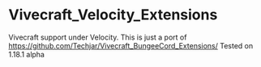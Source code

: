 # Vivecraft_Velocity_Extensions
Vivecraft support under Velocity. This is just a port of https://github.com/Techjar/Vivecraft_BungeeCord_Extensions/ Tested on 1.18.1 alpha
